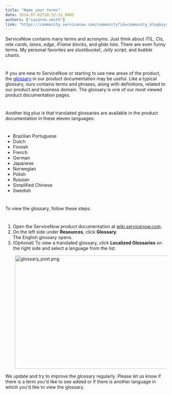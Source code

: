```yaml
---
title: "Name your terms"
date: 2014-07-01T18:52:11.000Z
authors: ["suzanne.smith"]
link: "https://community.servicenow.com/community?id=community_blog&sys_id=d13e6e6ddbd0dbc01dcaf3231f96194d"
---
```

<p>ServiceNow contains many terms and acronyms. Just think about <em>ITIL</em>, <em>CIs</em>, <em>rate cards</em>, <em>lanes</em>, <em>edge</em>, <em>iFrame blocks</em>, and <em>glide lists</em>. There are even funny terms. My personal favorites are <em>slushbucket</em>, <em>Jelly script</em>, and <em>bubble charts</em>.</p><p style="min-height: 8pt; height: 8pt; padding: 0px;">  </p><p>If you are new to ServiceNow or starting to use new areas of the product, the <span style="text-decoration: underline;"><a class="jive-link-external-small" href="http://wiki.servicenow.com/index.php?title=Glossary_of_Terms" rel="nofollow" target="_blank"><span style="color: #0000ff; text-decoration: underline;">glossary</span></a></span> in our product documentation may be useful. Like a typical glossary, ours contains terms and phrases, along with definitions, related to our product and business domain. The glossary is one of our most viewed product documentation pages.</p><p style="min-height: 8pt; height: 8pt; padding: 0px;">  </p><p>Another big plus is that translated glossaries are available in the product documentation in these eleven languages:</p><p style="min-height: 8pt; height: 8pt; padding: 0px;">  </p><ul><li>Brazilian Portuguese</li><li>Dutch</li><li>Finnish</li><li>French</li><li>German</li><li>Japanese</li><li>Norwegian</li><li>Polish</li><li>Russian</li><li>Simplified Chinese</li><li>Swedish</li></ul><p style="min-height: 8pt; height: 8pt; padding: 0px;">  </p><p>To view the glossary, follow these steps:</p><p style="min-height: 8pt; height: 8pt; padding: 0px;">  </p><ol><li>Open the ServiceNow product documentation at <a title="k-external-small" class="jive-link-external-small" href="http://wiki.servicenow.com/" rel="nofollow" target="_blank">wiki.servicenow.com</a>.</li><li>On the left side under <strong>Resources</strong>, click <strong>Glossary</strong>.<br/>The English glossary opens.</li><li>(Optional) To view a translated glossary, click <strong>Localized Glossaries</strong> on the right side and select a language from the list.</li></ol><p style="padding-left: 30px;"><a _jive_internal="true" href="/servlet/JiveServlet/showImage/38-3217-11318/glossary_post.png"><img  alt="glossary_post.png" class="image-0 jive-image" height="419" src="f642a182dbd4d7041dcaf3231f9619b3.iix" style="width: 620px; height: 354px;" width="734"/></a></p><p>We update and try to improve the glossary regularly. Please let us know if there is a term you'd like to see added or if there is another language in which you'd like to view the glossary.</p>